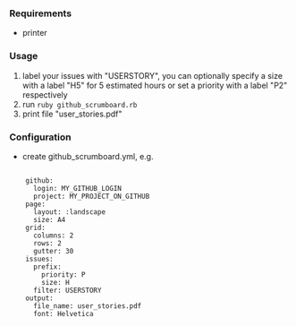 ### Requirements
* printer

### Usage
1. label your issues with "USERSTORY", you can optionally specify a size with a label "H5" for 5 estimated hours or set a priority with a label "P2" respectively
2. run ```ruby github_scrumboard.rb```
3. print file "user_stories.pdf"

### Configuration
* create github_scrumboard.yml, e.g.
<pre><code>
    github:
      login: MY_GITHUB_LOGIN
      project: MY_PROJECT_ON_GITHUB
    page:
      layout: :landscape
      size: A4
    grid:
      columns: 2
      rows: 2
      gutter: 30
    issues:
      prefix:
        priority: P
        size: H
      filter: USERSTORY
    output:
      file_name: user_stories.pdf
      font: Helvetica
</code></pre>
